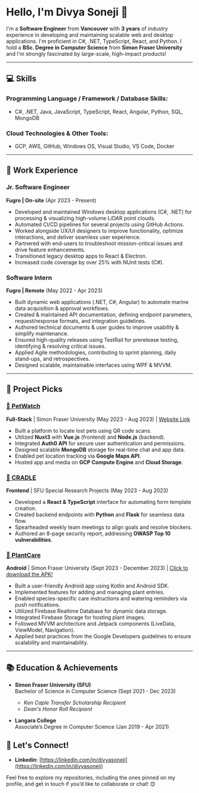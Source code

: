 # Hello, I'm Divya Soneji 👋

I'm a **Software Engineer** from **Vancouver** with **3 years** of industry experience in developing and maintaining scalable web and desktop applications. I'm proficient in C#, .NET, TypeScript, React, and Python. I hold a **BSc. Degree in Computer Science** from **Simon Fraser University** and I'm strongly fascinated by large-scale, high-impact products!

---

## 💻 Skills

### **Programming Language / Framework / Database Skills:**
- C#, .NET, Java, JavaScript, TypeScript,  React, Angular, Python, SQL, MongoDB

### **Cloud Technologies & Other Tools:**
- GCP, AWS, GitHub, Windows OS, Visual Studio, VS Code, Docker

---

## 💼 Work Experience

### **Jr. Software Engineer**  
**Fugro | On-site** (Apr 2023 - Present)  
- Developed and maintained Windows desktop applications (C#, .NET) for processing & visualizing high-volume LiDAR point clouds.
- Automated CI/CD pipelines for several projects using GitHub Actions.
- Worked alongside UX/UI designers to improve functionality, optimize interactions, and deliver seamless user experience.
- Partnered with end-users to troubleshoot mission-critical issues and drive feature enhancements.
- Transitioned legacy desktop apps to React & Electron.
- Increased code coverage by over 25% with NUnit tests (C#).

### **Software Intern**  
**Fugro | Remote** (May 2022 - Apr 2023)  
- Built dynamic web applications (.NET, C#, Angular) to automate marine data acquisition & approval workflows.
- Created & maintained API documentation, defining endpoint parameters, request/response formats, and integration guidelines.
- Authored technical documents & user guides to improve usability & simplify maintenance.
- Ensured high-quality releases using TestRail for prerelease testing, identifying & resolving critical issues.
- Applied Agile methodologies, contributing to sprint planning, daily stand-ups, and retrospectives.
- Designed scalable, maintainable interfaces using WPF & MVVM.

---

## 🚀 Project Picks

### **[🔗 PetWatch](https://github.com/SFU-CMPT372-Team5/PetWatch)**  
**Full-Stack** | Simon Fraser University (May 2023 - Aug 2023) | [Website Link](https://petwatch.website/) 
- Built a platform to locate lost pets using QR code scans.  
- Utilized **Nuxt3** with **Vue.js** (frontend) and **Node.js** (backend).  
- Integrated **Auth0 API** for secure user authentication and permissions.  
- Designed scalable **MongoDB** storage for real-time chat and app data.  
- Enabled pet location tracking via **Google Maps API**.  
- Hosted app and media on **GCP Compute Engine** and **Cloud Storage**.

### **[🔗 CRADLE](https://github.com/drbfraser/CRADLE-Platform)**  
**Frontend** | SFU Special Research Projects (May 2023 - Aug 2023)
- Developed a **React & TypeScript** interface for automating form template creation.  
- Created backend endpoints with **Python** and **Flask** for seamless data flow.  
- Spearheaded weekly team meetings to align goals and resolve blockers.  
- Authored an 8-page security report, addressing **OWASP Top 10 vulnerabilities**.

### **[🔗 PlantCare](https://github.com/CMPT362-PlantCare/PlantCare)**
**Android** | Simon Fraser University (Sept 2023 - December 2023)  | [Click to download the APK!](https://cmpt362-plantcare.github.io/ShowcaseWebsite/PlantCare.zip)
- Built a user-friendly Android app using Kotlin and Android SDK.
- Implemented features for adding and managing plant entries.
- Enabled species-specific care instructions and watering reminders via push notifications.
- Utilized Firebase Realtime Database for dynamic data storage.
- Integrated Firebase Storage for hosting plant images.
- Followed MVVM architecture and Jetpack components (LiveData, ViewModel, Navigation).
- Applied best practices from the Google Developers guidelines to ensure scalability and maintainability.
  
---

## 📚 Education & Achievements

- **Simon Fraser University (SFU)**  
  Bachelor of Science in Computer Science (Sept 2021 - Dec 2023)  
  - _Ken Caple Transfer Scholarship Recipient_
  - _Dean's Honor Roll Recipient_

- **Langara College**  
  Associate’s Degree in Computer Science (Jan 2019 - Apr 2021)  

## 🌟 Let's Connect!

- **Linkedin**: [https://linkedin.com/in/divyasoneji](https://linkedin.com/in/divyasoneji)
  

Feel free to explore my repositories, including the ones pinned on my profile, and get in touch if you’d like to collaborate or chat! 😊
